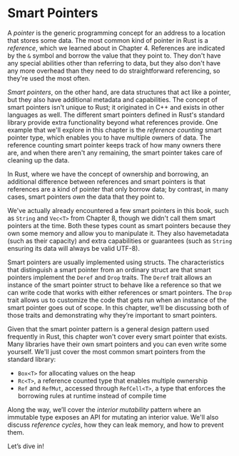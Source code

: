 # Smart Pointers

A *pointer* is the generic programming concept for an address to a location
that stores some data. The most common kind of pointer in Rust is a
*reference*, which we learned about in Chapter 4. References are indicated by
the `&` symbol and borrow the value that they point to. They don't have any
special abilities other than referring to data, but they also don't have any
more overhead than they need to do straightforward referencing, so they're used
the most often.

*Smart pointers*, on the other hand, are data structures that act like a
pointer, but they also have additional metadata and capabilities. The concept
of smart pointers isn't unique to Rust; it originated in C++ and exists in
other languages as well. The different smart pointers defined in Rust's
standard library provide extra functionality beyond what references provide.
One example that we'll explore in this chapter is the *reference counting*
smart pointer type, which enables you to have multiple owners of data. The
reference counting smart pointer keeps track of how many owners there are, and
when there aren't any remaining, the smart pointer takes care of cleaning up
the data.

<!-- maybe a brief explanation what deref and drop? I'm not really sure what
reference counting is here too, can you outline that in brief?-->
<!-- We've added a quick explanation of reference counting here and a brief
explanation of deref and drop below. /Carol -->

<!--(regarding C++) if this is relevant here, can you expand? Are we saying
they will be familiar to C++ people? -->
<!-- We were trying to say that "smart pointer" isn't something particular to
Rust; we've tried to clarify. /Carol -->

In Rust, where we have the concept of ownership and borrowing, an additional
difference between references and smart pointers is that references are a kind
of pointer that only borrow data; by contrast, in many cases, smart pointers
*own* the data that they point to.

We've actually already encountered a few smart pointers in this book, such as
`String` and `Vec<T>` from Chapter 8, though we didn't call them smart pointers
at the time. Both these types count as smart pointers because they own some
memory and allow you to manipulate it. They also havemetadata (such as their
capacity) and extra capabilities or guarantees (such as `String` ensuring its
data will always be valid UTF-8).

<!-- Above: we said smart pointers don't own values earlier but in the
paragraph above we're saying String and Vec own memory, is that a
contradiction? -->
<!-- Our original text read: "In Rust, an additional difference between plain
references and smart pointers is that references are a kind of pointer that
only borrow data; by contrast, in many cases, smart pointers *own* the data
that they point to." You had edited this to say the opposite: "In Rust, smart
pointers can only borrow data, whereas in many other langauges, smart pointers
*own* the data they point to." We had the "in rust" phrase not to distinguish
Rust's smart pointer implementation from other languages' smart pointer
implementations, but to acknowledge that the concept of borrowing and ownership
doesn't apply in many languages. The distinction between references borrowing
and smart pointers owning is important in the context of Rust. We've tried to
clarify the sentence talking about C++ and separate it from the discussion of
borrowing vs owning. So there shouldn't be a contradiction, and it should be
clearer that smart pointers usually own the data they point to. /Carol -->

Smart pointers are usually implemented using structs. The characteristics that
distinguish a smart pointer from an ordinary struct are that smart pointers
implement the `Deref` and `Drop` traits. The `Deref` trait allows an instance
of the smart pointer struct to behave like a reference so that we can write
code that works with either references or smart pointers. The `Drop` trait
allows us to customize the code that gets run when an instance of the smart
pointer goes out of scope. In this chapter, we’ll be discussing both of those
traits and demonstrating why they’re important to smart pointers.

Given that the smart pointer pattern is a general design pattern used
frequently in Rust, this chapter won't cover every smart pointer that exists.
Many libraries have their own smart pointers and you can even write some
yourself. We'll just cover the most common smart pointers from the standard
library:

<!-- Would it make sense to hyphenate reference-counted (and its derivations)
here? I think that would be more clear, but I don't want to do that if that's
not the Rust convention -->
<!-- The hyphenated version doesn't appear to be a general convention to me, it
looks like "reference counted" is most often not hyphenated. For example:
http://researcher.watson.ibm.com/researcher/files/us-bacon/Bacon01Concurrent.pdf
 We'd be interested to know if there's a standard that we don't know about
/Carol -->

* `Box<T>` for allocating values on the heap
* `Rc<T>`, a reference counted type that enables multiple ownership
* `Ref` and `RefMut`, accessed through `RefCell<T>`, a type that enforces the
   borrowing rules at runtime instead of compile time

<!-- Should we add Ref and RefMut to this list, too? -->
<!-- They were already sort of in the list; we've flipped the order to make it
clearer /Carol-->

Along the way, we’ll cover the *interior mutability* pattern where an immutable
type exposes an API for mutating an interior value. We'll also discuss
*reference cycles*, how they can leak memory, and how to prevent them.

Let’s dive in!
